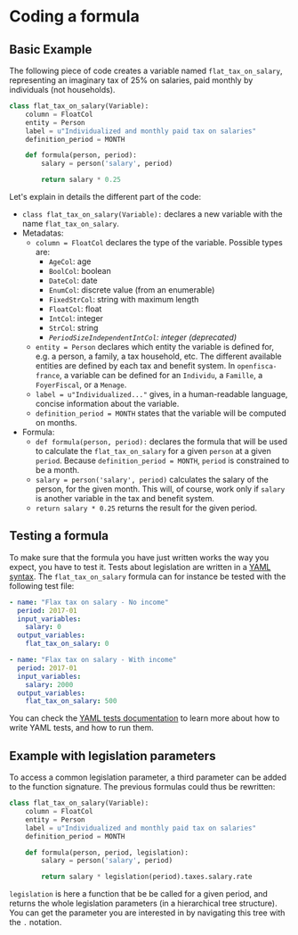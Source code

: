 # Coding a formula

## Basic Example

The following piece of code creates a variable named `flat_tax_on_salary`, representing an imaginary tax of 25% on salaries, paid monthly by individuals (not households).

```py
class flat_tax_on_salary(Variable):
    column = FloatCol
    entity = Person
    label = u"Individualized and monthly paid tax on salaries"
    definition_period = MONTH

    def formula(person, period):
        salary = person('salary', period)

        return salary * 0.25
```

Let's explain in details the different part of the code:
- `class flat_tax_on_salary(Variable):` declares a new variable with the name `flat_tax_on_salary`.
- Metadatas:
  - `column = FloatCol` declares the type of the variable. Possible types are:
    - `AgeCol`: age
    - `BoolCol`: boolean
    - `DateCol`: date
    - `EnumCol`: discrete value (from an enumerable)
    - `FixedStrCol`: string with maximum length
    - `FloatCol`: float
    - `IntCol`: integer
    - `StrCol`: string
    - *`PeriodSizeIndependentIntCol`: integer (deprecated)*
  - `entity = Person` declares which entity the variable is defined for, e.g. a person, a family, a tax household, etc. The different available entities are defined by each tax and benefit system. In `openfisca-france`, a variable can be defined for an `Individu`, a `Famille`, a `FoyerFiscal`, or a `Menage`.
  - `label = u"Individualized..."` gives, in a human-readable language, concise information about the variable.
  - `definition_period = MONTH` states that the variable will be computed on months.
- Formula:
  - `def formula(person, period):` declares the formula that will be used to calculate the `flat_tax_on_salary` for a given `person` at a given `period`. Because `definition_period = MONTH`, `period` is constrained to be a month.
  - `salary = person('salary', period)` calculates the salary of the person, for the given month. This will, of course, work only if `salary` is another variable in the tax and benefit system.
  - `return salary * 0.25` returns the result for the given period.

## Testing a formula

To make sure that the formula you have just written works the way you expect, you have to test it. Tests about legislation are written in a [YAML syntax](writing_yaml_tests.md). The `flat_tax_on_salary` formula can for instance be tested with the following test file:

```yaml
- name: "Flax tax on salary - No income"
  period: 2017-01
  input_variables:
    salary: 0
  output_variables:
    flat_tax_on_salary: 0

- name: "Flax tax on salary - With income"
  period: 2017-01
  input_variables:
    salary: 2000
  output_variables:
    flat_tax_on_salary: 500
```

You can check the [YAML tests documentation](writing_yaml_tests.md) to learn more about how to write YAML tests, and how to run them.

## Example with legislation parameters

To access a common legislation parameter, a third parameter can be added to the function signature. The previous formulas could thus be rewritten:

```py
class flat_tax_on_salary(Variable):
    column = FloatCol
    entity = Person
    label = u"Individualized and monthly paid tax on salaries"
    definition_period = MONTH

    def formula(person, period, legislation):
        salary = person('salary', period)

        return salary * legislation(period).taxes.salary.rate
```

`legislation` is here a function that be be called for a given period, and returns the whole legislation parameters (in a hierarchical tree structure). You can get the parameter you are interested in by navigating this tree with the `.` notation.
